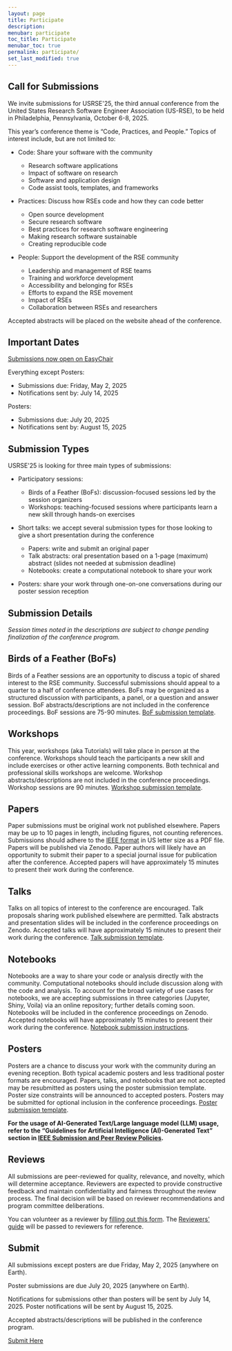 ```yaml
---
layout: page
title: Participate
description: 
menubar: participate
toc_title: Participate
menubar_toc: true
permalink: participate/
set_last_modified: true
---
```


## Call for Submissions

We invite submissions for USRSE'25, the third annual conference
from the United States Research Software Engineer Association 
(US-RSE), to be held in Philadelphia, Pennsylvania, October 
6-8, 2025. 

This year’s conference theme is “Code, Practices, and People.”
Topics of interest include, but are not limited to:

- Code: Share your software with the community
  - Research software applications
  - Impact of software on research
  - Software and application design
  - Code assist tools, templates, and frameworks


- Practices: Discuss how RSEs code and how they can code better
  - Open source development
  - Secure research software 
  - Best practices for research software engineering
  - Making research software sustainable
  - Creating reproducible code


- People: Support the development of the RSE community
  - Leadership and management of RSE teams
  - Training and workforce development
  - Accessibility and belonging for RSEs
  - Efforts to expand the RSE movement
  - Impact of RSEs
  - Collaboration between RSEs and researchers

Accepted abstracts will be placed on the website ahead of the conference.

## Important Dates

[Submissions now open on EasyChair](https://easychair.org/conferences/?conf=usrse25)

Everything except Posters: 
- Submissions due: Friday, May 2, 2025
- Notifications sent by: July 14, 2025

Posters: 
- Submissions due: July 20, 2025
- Notifications sent by: August 15, 2025

## Submission Types
USRSE'25 is looking for three main types of submissions:
- Participatory sessions:
  - Birds of a Feather (BoFs): discussion-focused sessions led by 
the session organizers
  - Workshops: teaching-focused sessions where participants learn a 
new skill through hands-on exercises

- Short talks: we accept several submission types for those looking to 
give a short presentation during the conference
  - Papers: write and submit an original paper
  - Talk abstracts: oral presentation based on a 1-page (maximum) 
abstract (slides not needed at submission deadline)
  - Notebooks: create a computational notebook to share your work

- Posters: share your work through one-on-one conversations during our 
poster session reception

## Submission Details
*Session times noted in the descriptions are subject to 
change pending finalization of the conference program.*  

## Birds of a Feather (BoFs)

Birds of a Feather sessions are an opportunity to discuss a topic 
of shared interest to the RSE community.  Successful submissions 
should appeal to a quarter to a half of conference attendees. 
BoFs may be organized as a structured discussion with participants,
a panel, or a question and answer session. BoF abstracts/descriptions 
are not included in the conference proceedings. BoF sessions are
75-90 minutes.  [BoF submission template](https://docs.google.com/document/d/19Yto8Vbgv90avxSStFHyZ4ImvCGizWmJ/edit?usp=sharing&ouid=110633704377428446960&rtpof=true&sd=true). 

## Workshops
This year, workshops (aka Tutorials) will take place in person at the conference.
Workshops should teach the participants a new skill and include exercises or 
other active learning components.  Both technical and professional skills 
workshops are welcome.  Workshop abstracts/descriptions are not included in the 
conference proceedings.  Workshop sessions are 90 minutes.
[Workshop submission template](https://docs.google.com/document/d/1gVP7gDM4nyhON35kqC27hUT7CATl-DQH/edit?usp=sharing&ouid=110633704377428446960&rtpof=true&sd=true).

## Papers
Paper submissions must be original work not published elsewhere.  Papers 
may be up to 10 pages in length, including figures, not counting 
references. Submissions should adhere to the 
[IEEE format](https://www.ieee.org/conferences/publishing/templates.html) in US letter 
size as a PDF file. Papers will be published via Zenodo. Paper authors 
will likely have an opportunity to submit their paper to a special 
journal issue for publication after the conference. Accepted papers will 
have approximately 15 minutes to present their work during the conference. 

## Talks
Talks on all topics of interest to the conference are encouraged.  Talk 
proposals sharing work published elsewhere are permitted. Talk abstracts 
and presentation slides will be included in the conference proceedings 
on Zenodo.  Accepted talks will have approximately 15 minutes to present 
their work during the conference. [Talk submission template](https://docs.google.com/document/d/1qI71P2LgZzylRllHtqWLxrYyEXYtx2dm/edit?usp=sharing&ouid=110633704377428446960&rtpof=true&sd=true). 

## Notebooks
Notebooks are a way to share your code or analysis directly with the 
community.  Computational notebooks should include discussion along 
with the code and analysis.  To account for the broad variety of use 
cases for notebooks, we are accepting submissions in three categories 
(Jupyter, Shiny, Voila) via an online repository; further details 
coming soon.  Notebooks will be included in the conference 
proceedings on Zenodo.  Accepted notebooks will have approximately 
15 minutes to present their work during the conference. 
[Notebook submission instructions](https://docs.google.com/document/d/1rOrL0u7xNgAL7vBpyVipc76zeX7VSnOf/edit?usp=sharing&ouid=110633704377428446960&rtpof=true&sd=true).

## Posters
Posters are a chance to discuss your work with the community during 
an evening reception.  Both typical academic posters and less 
traditional poster formats are encouraged.  Papers, talks, and 
notebooks that are not accepted may be resubmitted as posters using 
the poster submission template. Poster size constraints will be 
announced to accepted posters. Posters may be submitted for optional 
inclusion in the conference proceedings. [Poster submission template](https://docs.google.com/document/d/1ryYqg8He6a3oHRFLfxjbz9bp4DpZn4Zk/edit?usp=sharing&ouid=110633704377428446960&rtpof=true&sd=true).

**For the usage of AI-Generated Text/Large language model (LLM) usage, 
refer to the “Guidelines for Artificial Intelligence (AI)-Generated 
Text” section in [IEEE Submission and Peer Review Policies](https://journals.ieeeauthorcenter.ieee.org/become-an-ieee-journal-author/publishing-ethics/guidelines-and-policies/submission-and-peer-review-policies/#ai-generated-text).** 

## Reviews
All submissions are peer-reviewed for quality, relevance, and novelty, 
which will determine acceptance. Reviewers are expected to provide 
constructive feedback and maintain confidentiality and fairness 
throughout the review process. The final decision will be based on 
reviewer recommendations and program committee deliberations.


You can volunteer as a reviewer by [filling out this form](https://forms.gle/wj2ufbMJaLB1ExR77).
The [Reviewers' guide](https://docs.google.com/document/d/1i1H96ZCkOqnisZDpgxw7F2fPRhVcSs-WaWNXNJpOx_c/edit?tab=t.0) will be passed to reviewers for reference. 

## Submit

All submissions except posters are due Friday, May 2, 2025 
(anywhere on Earth).  

Poster submissions are due July 20, 2025 (anywhere on Earth).

Notifications for submissions other than posters will be sent by 
July 14, 2025. Poster notifications will be sent by August 15, 2025.  

Accepted abstracts/descriptions will be published in the conference program.

[Submit Here](https://easychair.org/my/conference?conf=usrse25)
